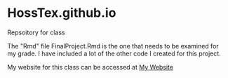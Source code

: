 # HossTex.github.io
Repsoitory for class

The "Rmd" file FinalProject.Rmd is the one that needs to be examined for my grade. I have included a lot of the other code I created for this project.

My website for this class can be accessed at [My Website](https://hosstex.github.io/)
